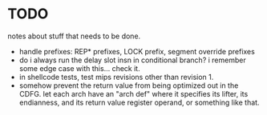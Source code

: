# TODO
notes about stuff that needs to be done.

- handle prefixes: REP* prefixes, LOCK prefix, segment override prefixes
- do i always run the delay slot insn in conditional branch? i remember some edge case with this... check it.
- in shellcode tests, test mips revisions other than revision 1.
- somehow prevent the return value from being optimized out in the CDFG. let each arch have an "arch def" where it specifies its lifter,
  its endianness, and its return value register operand, or something like that.
